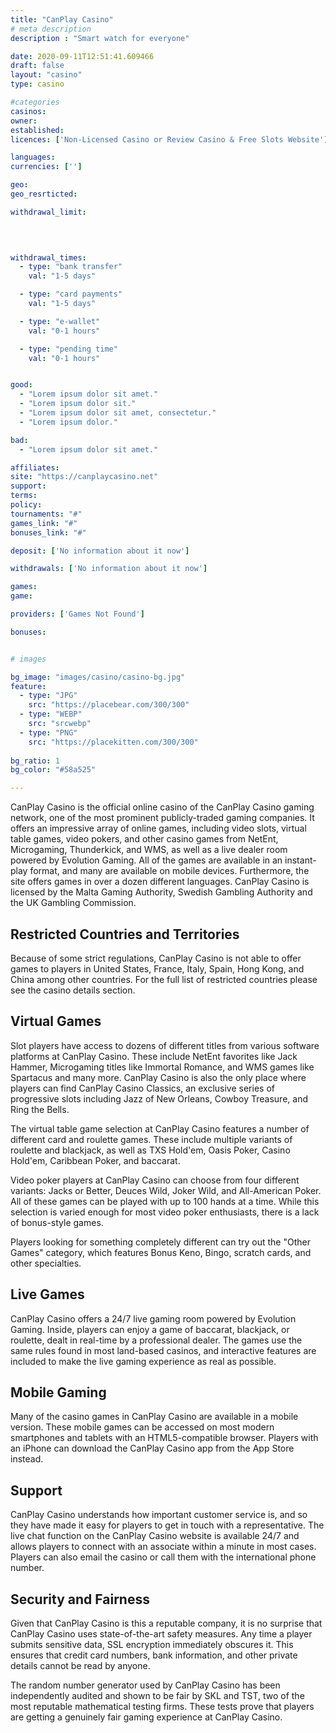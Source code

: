 ```yaml
---
title: "CanPlay Casino"
# meta description
description : "Smart watch for everyone"

date: 2020-09-11T12:51:41.609466
draft: false
layout: "casino" 
type: casino

#categories
casinos: 
owner: 
established: 
licences: ['Non-Licensed Casino or Review Casino & Free Slots Website']

languages: 
currencies: ['']

geo: 
geo_resrticted: 

withdrawal_limit:

  
  

withdrawal_times:
  - type: "bank transfer"
    val: "1-5 days"

  - type: "card payments"
    val: "1-5 days"

  - type: "e-wallet"
    val: "0-1 hours"

  - type: "pending time"
    val: "0-1 hours"


good:
  - "Lorem ipsum dolor sit amet."
  - "Lorem ipsum dolor sit."
  - "Lorem ipsum dolor sit amet, consectetur."
  - "Lorem ipsum dolor."

bad:
  - "Lorem ipsum dolor sit amet."

affiliates: 
site: "https://canplaycasino.net"
support: 
terms:
policy:
tournaments: "#"
games_link: "#"
bonuses_link: "#"

deposit: ['No information about it now']

withdrawals: ['No information about it now']

games: 
game:

providers: ['Games Not Found']

bonuses:


# images

bg_image: "images/casino/casino-bg.jpg"  
feature:
  - type: "JPG" 
    src: "https://placebear.com/300/300"
  - type: "WEBP"
    src: "srcwebp"
  - type: "PNG"
    src: "https://placekitten.com/300/300"  
 
bg_ratio: 1 
bg_color: "#58a525"  

---
```


CanPlay Casino is the official online casino of the CanPlay Casino gaming network, one of the most prominent publicly-traded gaming companies. It offers an impressive array of online games, including video slots, virtual table games, video pokers, and other casino games from NetEnt, Microgaming, Thunderkick, and WMS, as well as a live dealer room powered by Evolution Gaming. All of the games are available in an instant-play format, and many are available on mobile devices. Furthermore, the site offers games in over a dozen different languages. CanPlay Casino is licensed by the Malta Gaming Authority, Swedish Gambling Authority and the UK Gambling Commission.

## Restricted Countries and Territories
Because of some strict regulations, CanPlay Casino is not able to offer games to players in United States, France, Italy, Spain, Hong Kong, and China among other countries. For the full list of restricted countries please see the casino details section.

## Virtual Games
Slot players have access to dozens of different titles from various software platforms at CanPlay Casino. These include NetEnt favorites like Jack Hammer, Microgaming titles like Immortal Romance, and WMS games like Spartacus and many more. CanPlay Casino is also the only place where players can find CanPlay Casino Classics, an exclusive series of progressive slots including Jazz of New Orleans, Cowboy Treasure, and Ring the Bells.

The virtual table game selection at CanPlay Casino features a number of different card and roulette games. These include multiple variants of roulette and blackjack, as well as TXS Hold'em, Oasis Poker, Casino Hold'em, Caribbean Poker, and baccarat.

Video poker players at CanPlay Casino can choose from four different variants: Jacks or Better, Deuces Wild, Joker Wild, and All-American Poker. All of these games can be played with up to 100 hands at a time. While this selection is varied enough for most video poker enthusiasts, there is a lack of bonus-style games.

Players looking for something completely different can try out the "Other Games" category, which features Bonus Keno, Bingo, scratch cards, and other specialties.

## Live Games
CanPlay Casino offers a 24/7 live gaming room powered by Evolution Gaming. Inside, players can enjoy a game of baccarat, blackjack, or roulette, dealt in real-time by a professional dealer. The games use the same rules found in most land-based casinos, and interactive features are included to make the live gaming experience as real as possible.

## Mobile Gaming
Many of the casino games in CanPlay Casino are available in a mobile version. These mobile games can be accessed on most modern smartphones and tablets with an HTML5-compatible browser. Players with an iPhone can download the CanPlay Casino app from the App Store instead.

## Support
CanPlay Casino understands how important customer service is, and so they have made it easy for players to get in touch with a representative. The live chat function on the CanPlay Casino website is available 24/7 and allows players to connect with an associate within a minute in most cases. Players can also email the casino or call them with the international phone number.

## Security and Fairness
Given that CanPlay Casino is this a reputable company, it is no surprise that CanPlay Casino uses state-of-the-art safety measures. Any time a player submits sensitive data, SSL encryption immediately obscures it. This ensures that credit card numbers, bank information, and other private details cannot be read by anyone.

The random number generator used by CanPlay Casino has been independently audited and shown to be fair by SKL and TST, two of the most reputable mathematical testing firms. These tests prove that players are getting a genuinely fair gaming experience at CanPlay Casino.